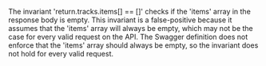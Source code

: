 The invariant 'return.tracks.items[] == []' checks if the 'items' array in the response body is empty. This invariant is a false-positive because it assumes that the 'items' array will always be empty, which may not be the case for every valid request on the API. The Swagger definition does not enforce that the 'items' array should always be empty, so the invariant does not hold for every valid request.
